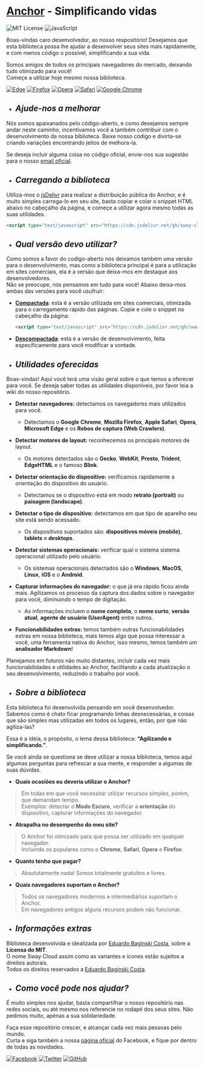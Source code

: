 <!-- INTRODUÇÃO -->

# [Anchor](https://github.com/sway-cloud/anchor) - Simplificando vidas

![MIT License](https://img.shields.io/github/license/Ileriayo/markdown-badges?style=for-the-badge&Color=%23F7DF1E)
![JavaScript](https://img.shields.io/badge/javascript-%23323330.svg?style=for-the-badge&logo=javascript&logoColor=%23F7DF1E)
   
Boas-vindas caro desenvolvedor, ao nosso respositório! Desejamos que esta biblioteca possa lhe ajudar a desenvolver seus
sites mais rapidamente, e com menos código o possível, simplificando a sua vida.
   
Somos amigos de todos os principais navegadores do mercado, deixando tudo otimizado para você!   
Começe a utilizar hoje mesmo nossa biblioteca.   
   
[![Edge](https://img.shields.io/badge/Edge-0078D7?style=for-the-badge&logo=Microsoft-edge&logoColor=white)](https://www.microsoft.com/pt-br/edge)
[![Firefox](https://img.shields.io/badge/Firefox-FF7139?style=for-the-badge&logo=Firefox-Browser&logoColor=white)](https://www.mozilla.org/pt-BR/firefox/new/)
[![Opera](https://img.shields.io/badge/Opera-FF1B2D?style=for-the-badge&logo=Opera&logoColor=white)](https://www.opera.com/pt-br)
[![Safari](https://img.shields.io/badge/Safari-000000?style=for-the-badge&logo=Safari&logoColor=white)](https://www.apple.com/br/safari/)
[![Google Chrome](https://img.shields.io/badge/Google%20Chrome-4285F4?style=for-the-badge&logo=GoogleChrome&logoColor=white)](https://www.google.com/intl/pt-BR/chrome/)

<!-- CONTRIBUIR -->

* ## *Ajude-nos a melhorar*
Nós somos apaixanados pelo código-aberto, e como desejamos sempre andar neste caminho, incentivamos você a também contribuir com o desenvolvimento da nossa biblioteca. Baixe nosso código e divirta-se criando variações encontrando jeitos de melhora-la.   
   
Se deseja incluir alguma coisa no código oficial, envie-nos sua sugestão para o nosso [email oficial](mailto:swaycloud.oficial@gmail.com).

<!-- CARREGAMENTO -->

* ## *Carregando a biblioteca*
Utiliza-mos o [jsDelivr](https://www.jsdelivr.com/) para realizar a distribuição pública do Anchor, e é muito simples carrega-lo em seu site, basta copiar e colar o snippet HTML abaixo no cabeçalho da página, e começe a utilizar agora mesmo todas as suas utilidades.
```html
<script type="text/javascript" src="https://cdn.jsdelivr.net/gh/sway-cloud/anchor/anchor.min.js"></script>
```

<!-- VERSÕES -->

* ## *Qual versão devo utilizar?*
Como somos a favor do codigo-aberto nós deixamos também uma versão para o desenvolvimento, mas como a biblioteca principal é para a utilização em sites comerciais, ela é a versão que deixa-mos em destaque aos desenvolvedores.   
Não se preocupe, nós pensamos em tudo para você! Abaixo deixa-mos ambas das versões para você usufruir:

 * **[Compactada](anchor.min.js)**: esta é a versão utilizada em sites comerciais, otimizada para o carregamento rápido das páginas. Copie e cole o snippet no cabeçalho da página:
      ```html
      <script type="text/javascript" src="https://cdn.jsdelivr.net/gh/sway-cloud/anchor/anchor.min.js"></script>
      ```
 * **[Descompactada](anchor.js)**: esta é a versão de desenvolvimento, feita especificamente para você modificar a vontade.

<!-- UTILIDADES -->

* ## *Utilidades oferecidas*
Boas-vindas! Aqui você terá uma visão geral sobre o que temos a oferecer para você. Se deseja saber todas as utilidades disponíveis, por favor leia a wiki do nosso repositório.
* **Detectar navegadores:** detectamos os navegadores mais utilizados para você.
  * Detectamos o **Google Chrome**, **Mozilla Firefox**, **Apple Safari**, **Opera**, **Microsoft Edge** e os **Robos de captura (Web Crawlers)**.

* **Detectar motores de layout:** reconhecemos os principais motores de layout.
  * Os motores detectados são o **Gecko**, **WebKit**, **Presto**, **Trident**, **EdgeHTML** e o famoso **Blink**.

* **Detectar orientação do dispositivo:** verificamos rapidamente a orientação do dispositivo do usuário.
  * Detectamos se o dispositivo está em modo **retrato (portrait)** ou **paisagem (landscape)**.

* **Detectar o tipo de dispositivo:** detectamos em que tipo de aparelho seu site está sendo acessado.
  * Os dispositivos suportados são: **dispositivos móveis (mobile)**, **tablets** e **desktops**.

* **Detectar sistemas operacionais:** verificar qual o sistema sistema operacional utilizado pelo usuário.
  * Os sistemas operacionais detectados são o **Windows**, **MacOS**, **Linux**, **iOS** e o **Android**.

* **Capturar informações do navegador:** o que já era rápido ficou ainda mais. Agilizamos os processo da captura dos dados sobre o navegador para você, diminuindo o tempo de digitação.
  * As informações incluem o **nome completo**, o **nome curto**, **versão atual**, **agente de usuário (UserAgent)** entre outros.

* **Funcionabilidades extras:** temos também outras funcionabilidades extras em nossa biblioteca, mais temos algo que possa interessar a você, uma ferramenta nativa do Anchor, isso mesmo, temos também um **analisador Markdown**!

Planejamos em futuros não muito distantes, incluir cada vez mais funcionabilidades e utilidades ao Anchor, facilitando a cada atualização o seu desenvolvimento, reduzindo o trabalho por você.

<!-- SOBRE -->

* ## *Sobre a biblioteca*
Esta biblioteca foi desenvolvida pensando em você desenvolvedor. Sabemos como é chato ficar programando linhas desnecessárias, e coisas que são simples mas utilizadas em todos os lugares, então, por que não agiliza-las?   
  
Essa é a idéia, o propósito, o lema dessa biblioteca: **“Agilizando e simplificando.”**.   
   
Se você ainda se questiona se deve utilizar a nossa biblioteca, temos aqui algumas perguntas para refrescar a sua mente, e responder a algumas de suas dúvidas.
   
* **Quais ocasiões eu deveria utilizar o Anchor?**
> Em todas em que você necessitar utilizar recursos simples, porém, que demandam tempo.   
> Exemplos: detectar o **Modo Escuro**, verificar a **orientação** do dispositivo, capturar informações do navegador.

* **Atrapalha no desempenho do meu site?**
> O Anchor foi otimizado para que possa ser utilizado em qualquer navegador.   
> Incluindo os populares como o **Chrome**, **Safari**, **Opera** e **Firefox**.

* **Quanto tenho que pagar?**
> Absolutamente nada! Somos totalmente gratuitos e livres.

* **Quais navegadores suportam o Anchor?**
> Todos os navegadores modernos e intermediários suportam o Anchor.   
> Em navegadores antigos alguns recursos podem não funcionar.

<!-- INFORMAÇÕES -->

* ## *Informações extras*
Biblioteca desenvolvida e idealizada por [Eduardo Baginski Costa](https://github.com/EduardoBaginskiCosta), sobre a **Licensa do MIT**.   
O nome Sway Cloud assim como as variantes e ícones estão sujeitos a direitos autorais.   
Todos os direitos reservados a [Eduardo Baginski Costa](https://github.com/EduardoBaginskiCosta).

<!-- AJUDA -->

* ## *Como você pode nos ajudar?*
É muito simples nos ajudar, basta compartilhar o nosso repositório nas redes sociais, ou até mesmo nos referencie no rodapé dos seus sites. Não pedimos muito, apénas a sua solidariedade.   
   
Faça esse repositório crescer, e alcançar cada vez mais pessoas pelo mundo.   
Curta e siga também a nossa [página oficial](https://www.facebook.com/sway.cloud.oficial/) do Facebook, e fique por dentro de todas as novidades.   
    
[![Facebook](https://img.shields.io/badge/Facebook-1877F2?style=for-the-badge&logo=facebook&logoColor=white)](https://www.facebook.com/swaycloud.oficial/)
[![Twitter](https://img.shields.io/badge/Twitter-1DA1F2?style=for-the-badge&logo=twitter&logoColor=white)](https://twitter.com/swaycloud)
[![GitHub](https://img.shields.io/badge/GitHub-100000?style=for-the-badge&logo=github&logoColor=white)](https://github.com/EduardoBaginskiCosta)
